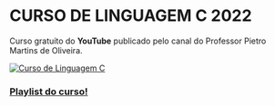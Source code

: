 # CURSO DE LINGUAGEM C 2022
Curso gratuíto do **YouTube** publicado pelo canal do Professor Pietro Martins de Oliveira.

[![Curso de Linguagem C](https://i.ytimg.com/vi/2w8GYzBjNj8/hqdefault.jpg?sqp=-oaymwEXCNACELwBSFryq4qpAwkIARUAAIhCGAE=&rs=AOn4CLADaagxmEXRxqxkITXvB5WeBz6TRA)](https://www.youtube.com/watch?v=2w8GYzBjNj8&list=PLpaKFn4Q4GMOBAeqC1S5_Fna_Y5XaOQS2&index=1&pp=iAQB)

### [Playlist do curso!](https://www.youtube.com/playlist?list=PLpaKFn4Q4GMOBAeqC1S5_Fna_Y5XaOQS2)

